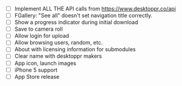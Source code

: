 - [ ] Implement ALL THE API calls from https://www.desktoppr.co/api
- [ ] FGallery: "See all" doesn't set navigation title correctly.
- [ ] Show a progress indicator during initial download
- [ ] Save to camera roll
- [ ] Allow login for upload
- [ ] Allow browsing users, random, etc.
- [ ] About with licensing information for submodules
- [ ] Clear name with desktoppr makers
- [ ] App icon, launch images
- [ ] iPhone 5 support
- [ ] App Store release
